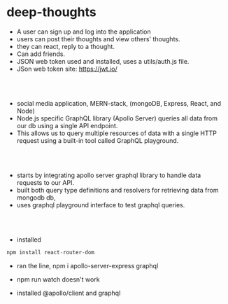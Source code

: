 # deep-thoughts

* A user can sign up and log into the application
* users can post their thoughts and view others' thoughts.
* they can react, reply to a thought.
* Can add friends.
* JSON web token used and installed, uses a utils/auth.js file.
* JSon web token site: https://jwt.io/

<br>
<br>

* social media application, MERN-stack, (mongoDB, Express, React, and Node)
* Node.js specific GraphQL library (Apollo Server) queries all data from our db using a single API endpoint. 
* This allows us to query multiple resources of data with a single HTTP request using a built-in tool called GraphQL playground. 

<br>
<br>

* starts by integrating apollo server graphql library to handle data requests to our API.
* built both query type definitions and resolvers for retrieving data from mongodb db,
* uses graphql playground interface to test graphql queries. 

<br>
<br>

* installed 
```c
npm install react-router-dom
```

* ran the line, npm i apollo-server-express graphql
* npm run watch doesn't work

* installed @apollo/client and graphql